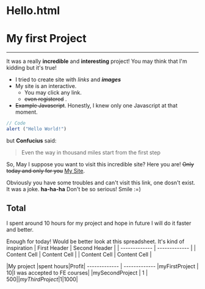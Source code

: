 # Hello.html

# My first Project 
---------

It was a really **incredible** and **interesting** project! You may think that I'm kidding but it's true!

- I tried to create site with _links_ and ***images***
- My site is an interactive. 
  - You may click any link. 
  - ~~even registered~~ .
 - ~~Example Javascript~~. Honestly, I knew only one Javascript at that moment.
```javascript
// Code 
alert ("Hello World!")
``` 
but **Confucius** said: 
> Even the way in thousand miles start from the first step

So, May I suppose you want to visit this incredible site? Here you are! ~~Only today and only for you~~ [My Site](https://index.html
).



Obviously you have some troubles and can't visit this link, one  dosn't exist. It was a joke. **ha-ha-ha** Don't be so serious! Smile :=) 

## Total


I spent around 10 hours for my project and hope in future I will do it faster and better.

Enough for today!  Would be  better  look at this spreadsheet. It's kind of inspiration
| First Header  | Second Header |
| ------------- | ------------- |
| Content Cell  | Content Cell  |
| Content Cell  | Content Cell  |

|My project  |spent hours|Profit|
------------- | -------------
|myFirstProject | 10|I was accepted to FE courses|
|mySecondProject  | 1 | 500$|
|myThirdProject|1|1000$|


